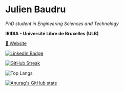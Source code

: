# Julien Baudru

*PhD student in Engineering Sciences and Technology*

**IRIDIA - Université Libre de Bruxelles (ULB)**

[🛜 Website](https://jbaudru.github.io/)

<div id="badges">
  <a href="https://www.linkedin.com/in/julien-baudru/">
    <img src="https://img.shields.io/badge/LinkedIn-blue?style=for-the-badge&logo=linkedin&logoColor=white" alt="LinkedIn Badge"/>
  </a>
</div>
<img src="https://komarev.com/ghpvc/?username=jbaudru&style=flat-square&color=blue" alt=""/>

[![GitHub Streak](http://github-readme-streak-stats.herokuapp.com?user=jbaudru)](https://git.io/streak-stats)

![Top Langs](https://github-readme-stats.vercel.app/api/top-langs/?username=jbaudru)

[![Anurag's GitHub stats](https://github-readme-stats.vercel.app/api?username=jbaudru)](https://github.com/anuraghazra/github-readme-stats)



